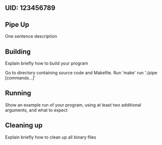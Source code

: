 ## UID: 123456789

## Pipe Up

One sentence description

## Building

Explain briefly how to build your program

Go to directory containing source code and Makefile. 
Run 'make'
run './pipe [commands...]'


## Running

Show an example run of your program, using at least two additional arguments, and what to expect

## Cleaning up

Explain briefly how to clean up all binary files
